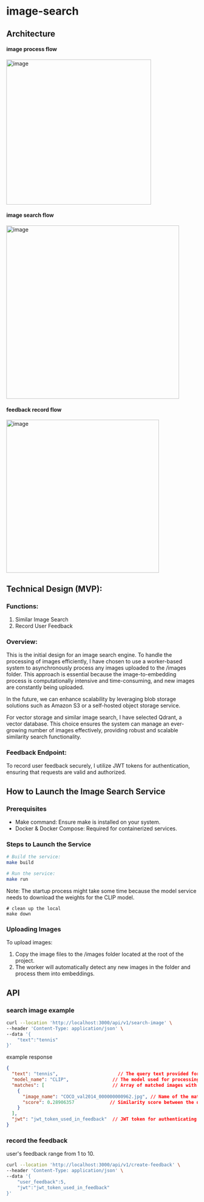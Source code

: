 # image-search

## Architecture
#### image process flow
<img width="381" alt="image" src="https://github.com/user-attachments/assets/c0b66104-d035-493e-874d-eb7fcb561f06" />

#### image search flow
<img width="455" alt="image" src="https://github.com/user-attachments/assets/9b462e32-6685-4a17-96f0-46241490dcd9" />

#### feedback record flow
<img width="402" alt="image" src="https://github.com/user-attachments/assets/19a9dad6-3748-45f6-b553-22e3810bfdd1" />

## Technical Design (MVP):

### Functions:
1.	Similar Image Search
2.	Record User Feedback

### Overview:
This is the initial design for an image search engine. To handle the processing of images efficiently, I have chosen to use a worker-based system to asynchronously process any images uploaded to the /images folder. This approach is essential because the image-to-embedding process is computationally intensive and time-consuming, and new images are constantly being uploaded.

In the future, we can enhance scalability by leveraging blob storage solutions such as Amazon S3 or a self-hosted object storage service.

For vector storage and similar image search, I have selected Qdrant, a vector database. This choice ensures the system can manage an ever-growing number of images effectively, providing robust and scalable similarity search functionality.

### Feedback Endpoint:
To record user feedback securely, I utilize JWT tokens for authentication, ensuring that requests are valid and authorized.


## How to Launch the Image Search Service

### Prerequisites
- Make command: Ensure make is installed on your system.
- Docker & Docker Compose: Required for containerized services.

### Steps to Launch the Service
 
```bash
# Build the service:
make build
```
```bash
# Run the service:
make run
```
Note: The startup process might take some time because the model service needs to download the weights for the CLIP model.

```bask
# clean up the local
make down
```

### Uploading Images

To upload images:
1.	Copy the image files to the /images folder located at the root of the project.
2.	The worker will automatically detect any new images in the folder and process them into embeddings.

## API 
### search image example
```bash
curl --location 'http://localhost:3000/api/v1/search-image' \
--header 'Content-Type: application/json' \
--data '{
    "text":"tennis"
}'
```
example response 
```json
{
  "text": "tennis",                      // The query text provided for the image search
  "model_name": "CLIP",                // The model used for processing (in this case, CLIP)
  "matches": [                         // Array of matched images with their respective scores
    {
      "image_name": "COCO_val2014_000000000962.jpg", // Name of the matched image
      "score": 0.28906357             // Similarity score between the query text and the image
    }
  ],
  "jwt": "jwt_token_used_in_feedback"  // JWT token for authenticating the feedback request
}
```
### record the feedback
user's feedback range from 1 to 10.
```bash
curl --location 'http://localhost:3000/api/v1/create-feedback' \
--header 'Content-Type: application/json' \
--data '{
    "user_feedback":5,
    "jwt":"jwt_token_used_in_feedback"
}'
```
